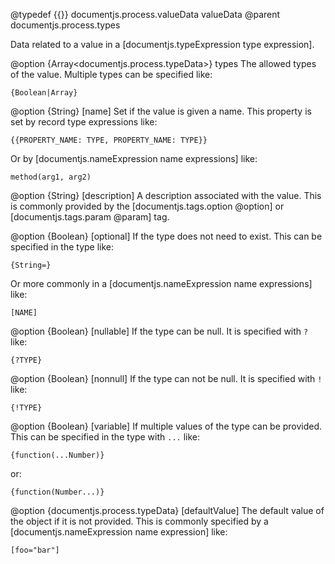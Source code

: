 @typedef {{}} documentjs.process.valueData valueData
@parent documentjs.process.types

Data related to a value in a [documentjs.typeExpression type expression].

@option {Array<documentjs.process.typeData>} types The allowed types of the value. Multiple types can be 
specified like:

    {Boolean|Array}

@option {String} [name] Set if the value is given a name. This property is set by 
record type expressions like:

    {{PROPERTY_NAME: TYPE, PROPERTY_NAME: TYPE}}

Or by [documentjs.nameExpression name expressions] like:

    method(arg1, arg2)

@option {String} [description] A description associated with the value.  This is
commonly provided by the [documentjs.tags.option @option] or [documentjs.tags.param @param] tag.

@option {Boolean} [optional] If the type does not need to exist.  This can be specified in the type like:

    {String=}

Or more commonly in a [documentjs.nameExpression name expressions] like:

    [NAME]

@option {Boolean} [nullable] If the type can be null.  It is specified with `?` like:

    {?TYPE}
    
@option {Boolean} [nonnull] If the type can not be null. It is specified with `!` like:

    {!TYPE}

@option {Boolean} [variable] If multiple values of the type can be provided.  This can be specified 
in the type with `...` like:

    {function(...Number)}

or:

    {function(Number...)}


@option {documentjs.process.typeData} [defaultValue] The default value of the object if it is not 
provided. This is commonly specified by a [documentjs.nameExpression name expression] like:

    [foo="bar"]

